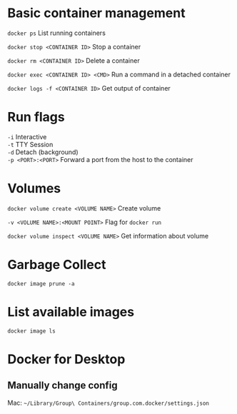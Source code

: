 # Basic container management
`docker ps` List running containers

`docker stop <CONTAINER ID>` Stop a container

`docker rm <CONTAINER ID>` Delete a container

`docker exec <CONTAINER ID> <CMD>` Run a command in a detached container

`docker logs -f <CONTAINER ID>` Get output of container

# Run flags
`-i` Interactive  
`-t` TTY Session  
`-d` Detach (background)  
`-p <PORT>:<PORT>` Forward a port from the host to the container

# Volumes
`docker volume create <VOLUME NAME>` Create volume

`-v <VOLUME NAME>:<MOUNT POINT>` Flag for `docker run`

`docker volume inspect <VOLUME NAME>` Get information about volume

# Garbage Collect
`docker image prune -a`

# List available images
`docker image ls`

# Docker for Desktop

## Manually change config

Mac: `~/Library/Group\ Containers/group.com.docker/settings.json`

